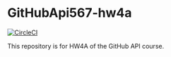 # GitHubApi567-hw4a

[![CircleCI](https://circleci.com/gh/steves/cvm.svg?style=svg)](https://circleci.com/gh/steves/cvm)

This repository is for HW4A of the GitHub API course.
